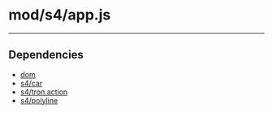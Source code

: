 # mod/s4/app.js

----

## Dependencies
* [dom](dom.md)
* [s4/car](s4/car.md)
* [s4/tron.action](s4/tron.action.md)
* [s4/polyline](s4/polyline.md)